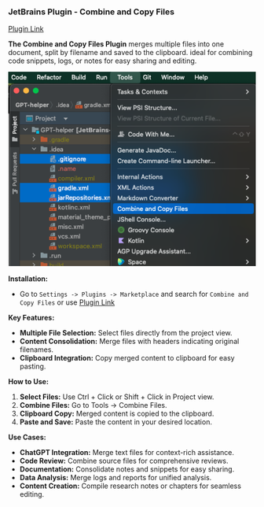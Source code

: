 ### JetBrains Plugin - Combine and Copy Files

[Plugin Link](https://plugins.jetbrains.com/plugin/24707-combine-and-copy-files/)

**The Combine and Copy Files Plugin** merges multiple files into one document, split by filename and saved to the clipboard.
ideal for combining code snippets, logs, or notes for easy sharing and editing.

![img.png](img.png)


**Installation:**
- Go to `Settings -> Plugins -> Marketplace` and search for `Combine and Copy Files` or use [Plugin Link](https://plugins.jetbrains.com/plugin/24707-combine-and-copy-files/)

**Key Features:**
- **Multiple File Selection:** Select files directly from the project view.
- **Content Consolidation:** Merge files with headers indicating original filenames.
- **Clipboard Integration:** Copy merged content to clipboard for easy pasting.

**How to Use:**
1. **Select Files:** Use Ctrl + Click or Shift + Click in Project view.
2. **Combine Files:** Go to Tools -> Combine Files.
3. **Clipboard Copy:** Merged content is copied to the clipboard.
4. **Paste and Save:** Paste the content in your desired location.

**Use Cases:**
- **ChatGPT Integration:** Merge text files for context-rich assistance.
- **Code Review:** Combine source files for comprehensive reviews.
- **Documentation:** Consolidate notes and snippets for easy sharing.
- **Data Analysis:** Merge logs and reports for unified analysis.
- **Content Creation:** Compile research notes or chapters for seamless editing.
